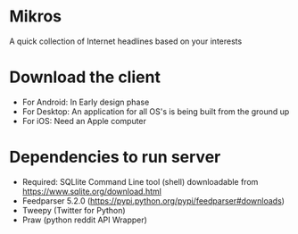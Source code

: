 # Mikros
A quick collection of Internet headlines based on your interests

# Download the client

- For Android: In Early design phase
- For Desktop: An application for all OS's is being built from the ground up
- For iOS: Need an Apple computer

# Dependencies to run server
- Required: SQLlite Command Line tool (shell) downloadable from https://www.sqlite.org/download.html
- Feedparser 5.2.0 (https://pypi.python.org/pypi/feedparser#downloads)
- Tweepy (Twitter for Python)
- Praw (python reddit API Wrapper)

